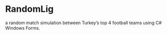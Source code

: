 # RandomLig
a random match simulation between Turkey’s top 4 football teams using C# Windows Forms.
